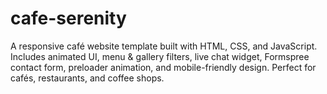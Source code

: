 # cafe-serenity
A responsive café website template built with HTML, CSS, and JavaScript. Includes animated UI, menu &amp; gallery filters, live chat widget, Formspree contact form, preloader animation, and mobile-friendly design. Perfect for cafés, restaurants, and coffee shops.
